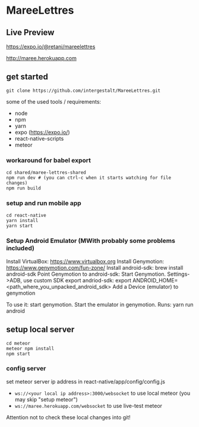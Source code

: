 # MareeLettres

## Live Preview
https://expo.io/@retani/mareelettres

http://maree.herokuapp.com

## get started

`git clone https://github.com/intergestalt/MareeLettres.git`

some of the used tools / requirements:

- node
- npm
- yarn
- expo (https://expo.io/)
- react-native-scripts
- meteor

### workaround for babel export

```
cd shared/maree-lettres-shared
npm run dev # (you can ctrl-c when it starts watching for file changes)
npm run build
```

### setup and run mobile app
```
cd react-native
yarn install
yarn start
```

### Setup Android Emulator (MWith probably some problems included)
Install VirtualBox: https://www.virtualbox.org
Install Genymotion: https://www.genymotion.com/fun-zone/
Install android-sdk: brew install android-sdk
Point Genymotion to android-sdk: Start Genymotion. Settings->ADB, use custom SDK
export andriod-sdk: export ANDROID_HOME=<path_where_you_unpacked_android_sdk>
Add a Device (emulator) to genymotion

To use it: start genymotion. Start the emulator in genymotion. Runs: yarn run android

## setup local server
```
cd meteor
meteor npm install
npm start
```

### config server
set meteor server ip address in react-native/app/config/config.js

- `ws://<your local ip address>:3000/websocket` to use local meteor (you may skip "setup meteor")
- `ws://maree.herokuapp.com/websocket` to use live-test meteor

Attention not to check these local changes into git!
